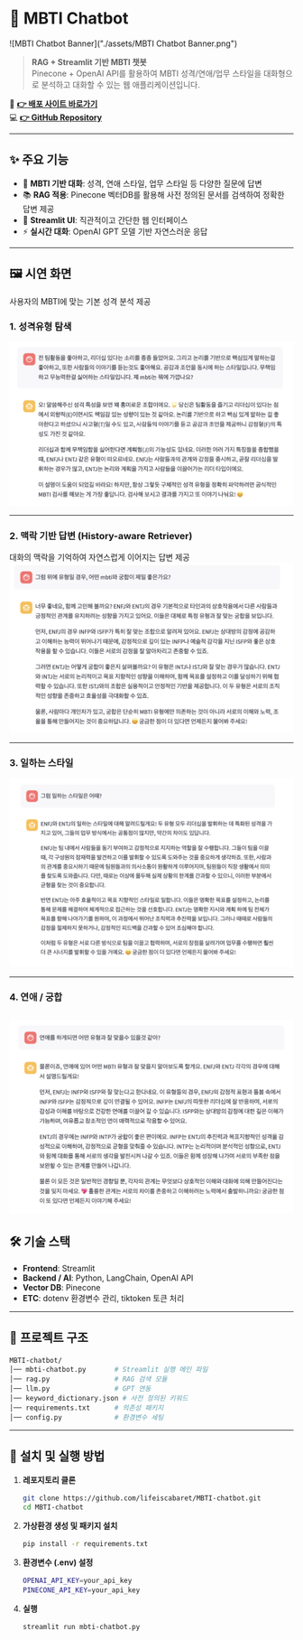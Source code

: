 # 💬 MBTI Chatbot

![MBTI Chatbot Banner]("./assets/MBTI Chatbot Banner.png")

> **RAG + Streamlit 기반 MBTI 챗봇**  
> Pinecone + OpenAI API를 활용하여 MBTI 성격/연애/업무 스타일을 대화형으로 분석하고 대화할 수 있는 웹 애플리케이션입니다.

🔗 **[👉 배포 사이트 바로가기](https://mbti-chatbot-lifeiscabaretpotfolio.streamlit.app/)**  
💻 **[👉 GitHub Repository](https://github.com/lifeiscabaret/MBTI-chatbot)**  

---

## ✨ 주요 기능
- 💬 **MBTI 기반 대화**: 성격, 연애 스타일, 업무 스타일 등 다양한 질문에 답변
- 📚 **RAG 적용**: Pinecone 벡터DB를 활용해 사전 정의된 문서를 검색하여 정확한 답변 제공
- 🎨 **Streamlit UI**: 직관적이고 간단한 웹 인터페이스
-  ⚡ **실시간 대화**: OpenAI GPT 모델 기반 자연스러운 응답

---

## 🖼️ 시연 화면
사용자의 MBTI에 맞는 기본 성격 분석 제공  
### 1. 성격유형 탐색
![성격유형 탐색](./assets/demo1.png)

---

### 2. 맥락 기반 답변 (History-aware Retriever)
대화의 맥락을 기억하여 자연스럽게 이어지는 답변 제공  
![맥락 기반 답변](./assets/demo2.png)

---

### 3. 일하는 스타일
![일하는 스타일](./assets/demo3.png)

---

### 4. 연애 / 궁합
![연애 / 궁합](./assets/demo4.png)
---

## 🛠️ 기술 스택
- **Frontend**: Streamlit
- **Backend / AI**: Python, LangChain, OpenAI API
- **Vector DB**: Pinecone
- **ETC**: dotenv 환경변수 관리, tiktoken 토큰 처리

---

## 📂 프로젝트 구조
```bash
MBTI-chatbot/
│── mbti-chatbot.py       # Streamlit 실행 메인 파일
│── rag.py                # RAG 검색 모듈
│── llm.py                # GPT 연동
│── keyword_dictionary.json # 사전 정의된 키워드
│── requirements.txt      # 의존성 패키지
│── config.py             # 환경변수 세팅
```
---

## 🚀 설치 및 실행 방법

1. **레포지토리 클론**
   ```bash
   git clone https://github.com/lifeiscabaret/MBTI-chatbot.git
   cd MBTI-chatbot
   ```

2. **가상환경 생성 및 패키지 설치**
   ```bash
   pip install -r requirements.txt
   ```

3. **환경변수 (.env) 설정**
   ```bash
   OPENAI_API_KEY=your_api_key
   PINECONE_API_KEY=your_api_key
   ```

4. **실행**
   ```bash
   streamlit run mbti-chatbot.py
   ```